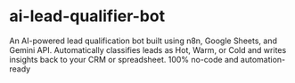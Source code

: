 # ai-lead-qualifier-bot
An AI-powered lead qualification bot built using n8n, Google Sheets, and Gemini API. Automatically classifies leads as Hot, Warm, or Cold and writes insights back to your CRM or spreadsheet. 100% no-code and automation-ready
